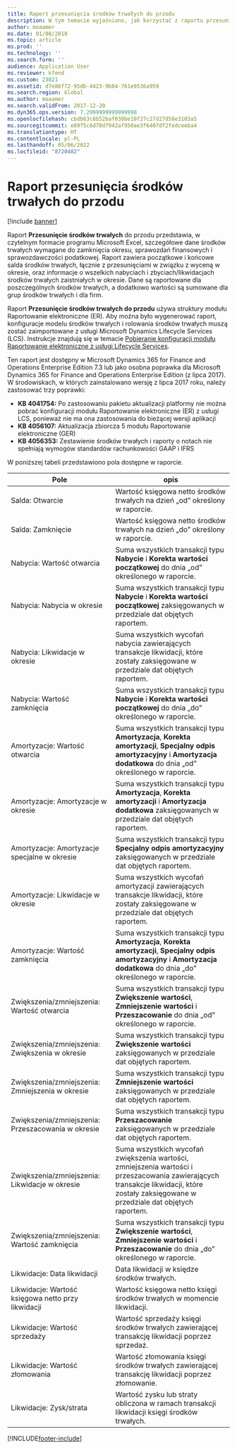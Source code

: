 ```yaml
---
title: Raport przesunięcia środków trwałych do przodu
description: W tym temacie wyjaśniono, jak korzystać z raportu przesunięcia środków trwałych do przodu.
author: moaamer
ms.date: 01/08/2018
ms.topic: article
ms.prod: ''
ms.technology: ''
ms.search.form: ''
audience: Application User
ms.reviewer: kfend
ms.custom: 23021
ms.assetid: d7e86f72-95db-4423-9b04-761e9536a959
ms.search.region: Global
ms.author: moaamer
ms.search.validFrom: 2017-12-20
ms.dyn365.ops.version: 7.2999999999999998
ms.openlocfilehash: cbdb63c8b52baf030be10f27c27d27d58e3103a5
ms.sourcegitcommit: e09f5c6d78d7942af950ae3f6407df2fedceeba4
ms.translationtype: HT
ms.contentlocale: pl-PL
ms.lasthandoff: 05/06/2022
ms.locfileid: "8720482"
---
```

# <a name="fixed-assets-roll-forward-report"></a>Raport przesunięcia środków trwałych do przodu

[!include [banner](../includes/banner.md)]

Raport **Przesunięcie środków trwałych** do przodu przedstawia, w czytelnym formacie programu Microsoft Excel, szczegółowe dane środków trwałych wymagane do zamknięcia okresu, sprawozdań finansowych i sprawozdawczości podatkowej. Raport zawiera początkowe i końcowe salda środków trwałych, łącznie z przesunięciami w związku z wyceną w okresie, oraz informacje o wszelkich nabyciach i zbyciach/likwidacjach środków trwałych zaistniałych w okresie. Dane są raportowane dla poszczególnych środków trwałych, a dodatkowo wartości są sumowane dla grup środków trwałych i dla firm.

Raport **Przesunięcie środków trwałych do przodu** używa struktury modułu Raportowanie elektroniczne (ER). Aby można było wygenerować raport, konfiguracje modelu środków trwałych i rolowania środków trwałych muszą zostać zaimportowane z usługi Microsoft Dynamics Lifecycle Services (LCS). Instrukcje znajdują się w temacie [Pobieranie konfiguracji modułu Raportowanie elektroniczne z usługi Lifecycle Services](/dynamics365/unified-operations/dev-itpro/analytics/download-electronic-reporting-configuration-lcs).

Ten raport jest dostępny w Microsoft Dynamics 365 for Finance and Operations Enterprise Edition 7.3 lub jako osobna poprawka dla Microsoft Dynamics 365 for Finance and Operations Enterprise Edition (z lipca 2017). W środowiskach, w których zainstalowano wersję z lipca 2017 roku, należy zastosować trzy poprawki:

- **KB 4041754:** Po zastosowaniu pakietu aktualizacji platformy nie można pobrać konfiguracji modułu Raportowanie elektroniczne (ER) z usługi LCS, ponieważ nie ma ona zastosowania do bieżącej wersji aplikacji
- **KB 4056107:** Aktualizacja zbiorcza 5 modułu Raportowanie elektroniczne (GER)
- **KB 4056353:** Zestawienie środków trwałych i raporty o notach nie spełniają wymogów standardów rachunkowości GAAP i IFRS

W poniższej tabeli przedstawiono pola dostępne w raporcie.


|                    Pole                    |                                                                                                                                opis                                                                                                                                |
|---------------------------------------------|---------------------------------------------------------------------------------------------------------------------------------------------------------------------------------------------------------------------------------------------------------------------------|
|              Salda: Otwarcie              |                                                                                           Wartość księgowa netto środków trwałych na dzień „od” określony w raporcie.                                                                                           |
|              Salda: Zamknięcie              |                                                                                            Wartość księgowa netto środków trwałych na dzień „do” określony w raporcie.                                                                                            |
|         Nabycia: Wartość otwarcia         |                                                 Suma wszystkich transakcji typu <strong>Nabycie</strong> i <strong>Korekta wartości początkowej</strong> do dnia „od” określonego w raporcie.                                                  |
|      Nabycia: Nabycia w okresie      |                                                 Suma wszystkich transakcji typu <strong>Nabycie</strong> i <strong>Korekta wartości początkowej</strong> zaksięgowanych w przedziale dat objętych raportem.                                                  |
|       Nabycia: Likwidacje w okresie        |                                                                        Suma wszystkich wycofań nabycia zawierających transakcje likwidacji, które zostały zaksięgowane w przedziale dat objętych raportem.                                                                        |
|         Nabycia: Wartość zamknięcia         |                                                  Suma wszystkich transakcji typu <strong>Nabycie</strong> i <strong>Korekta wartości początkowej</strong> do dnia „do” określonego w raporcie.                                                   |
|        Amortyzacje: Wartość otwarcia         | Suma wszystkich transakcji typu <strong>Amortyzacja</strong>, <strong>Korekta amortyzacji</strong>, <strong>Specjalny odpis amortyzacyjny</strong> i <strong>Amortyzacja dodatkowa</strong> do dnia „od” określonego w raporcie. |
|     Amortyzacje: Amortyzacje w okresie     |                         Suma wszystkich transakcji typu <strong>Amortyzacja</strong>, <strong>Korekta amortyzacji</strong> i <strong>Amortyzacja dodatkowa</strong> zaksięgowanych w przedziale dat objętych raportem.                          |
| Amortyzacje: Amortyzacje specjalne w okresie |                                                              Suma wszystkich transakcji typu <strong>Specjalny odpis amortyzacyjny</strong> zaksięgowanych w przedziale dat objętych raportem.                                                               |
|       Amortyzacje: Likwidacje w okresie       |                                                                       Suma wszystkich wycofań amortyzacji zawierających transakcje likwidacji, które zostały zaksięgowane w przedziale dat objętych raportem.                                                                        |
|        Amortyzacje: Wartość zamknięcia         |  Suma wszystkich transakcji typu <strong>Amortyzacja</strong>, <strong>Korekta amortyzacji</strong>, <strong>Specjalny odpis amortyzacyjny</strong> i <strong>Amortyzacja dodatkowa</strong> do dnia „do” określonego w raporcie.  |
|    Zwiększenia/zmniejszenia: Wartość otwarcia     |                              Suma wszystkich transakcji typu <strong>Zwiększenie wartości</strong>, <strong>Zmniejszenie wartości</strong> i <strong>Przeszacowanie</strong> do dnia „od” określonego w raporcie.                               |
|   Zwiększenia/zmniejszenia: Zwiększenia w okresie   |                                                                    Suma wszystkich transakcji typu <strong>Zwiększenie wartości</strong> zaksięgowanych w przedziale dat objętych raportem.                                                                    |
|  Zwiększenia/zmniejszenia: Zmniejszenia w okresie  |                                                                   Suma wszystkich transakcji typu <strong>Zmniejszenie wartości</strong> zaksięgowanych w przedziale dat objętych raportem.                                                                   |
| Zwiększenia/zmniejszenia: Przeszacowania w okresie  |                                                                        Suma wszystkich transakcji typu <strong>Przeszacowanie</strong> zaksięgowanych w przedziale dat objętych raportem.                                                                        |
|   Zwiększenia/zmniejszenia: Likwidacje w okresie   |                                                           Suma wszystkich wycofań zwiększenia wartości, zmniejszenia wartości i przeszacowania zawierających transakcje likwidacji, które zostały zaksięgowane w przedziale dat objętych raportem.                                                           |
|    Zwiększenia/zmniejszenia: Wartość zamknięcia     |                               Suma wszystkich transakcji typu <strong>Zwiększenie wartości</strong>, <strong>Zmniejszenie wartości</strong> i <strong>Przeszacowanie</strong> do dnia „do” określonego w raporcie.                                |
|          Likwidacje: Data likwidacji           |                                                                                                                Data likwidacji w księdze środków trwałych.                                                                                                                |
|    Likwidacje: Wartość księgowa netto przy likwidacji    |                                                                                                    Wartość księgowa netto księgi środków trwałych w momencie likwidacji.                                                                                                    |
|            Likwidacje: Wartość sprzedaży            |                                                                                               Wartość sprzedaży księgi środków trwałych zawierającej transakcję likwidacji poprzez sprzedaż.                                                                                                |
|           Likwidacje: Wartość złomowania            |                                                                                               Wartość złomowania księgi środków trwałych zawierającej transakcję likwidacji poprzez złomowanie.                                                                                               |
|           Likwidacje: Zysk/strata            |                                                                                 Wartość zysku lub straty obliczona w ramach transakcji likwidacji księgi środków trwałych.                                                                                 |



[!INCLUDE[footer-include](../../includes/footer-banner.md)]
